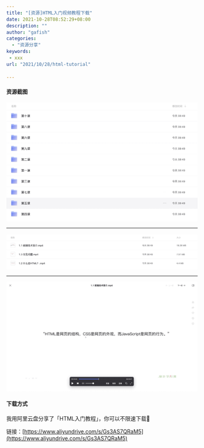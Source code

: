 ```yaml
---
title: "[资源]HTML入门视频教程下载"
date: 2021-10-28T08:52:29+08:00
description: ""
author: "gafish"
categories:
  - "资源分享"
keywords:
 - xxx
url: "2021/10/28/html-tutorial"

---
```


#### 资源截图

![](/images/2021-10-28-html-tutorial/1.jpg)

<hr />

![](/images/2021-10-28-html-tutorial/2.jpg)

<hr />

![](/images/2021-10-28-html-tutorial/3.jpg)

#### 下载方式

我用阿里云盘分享了「HTML入门教程」，你可以不限速下载🚀

链接：[https://www.aliyundrive.com/s/Gs3AS7QRaM5](https://www.aliyundrive.com/s/Gs3AS7QRaM5)

